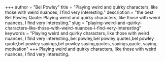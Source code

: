 +++
author = "Bel Powley"
title = "Playing weird and quirky characters, like those with weird nuances, I find very interesting."
description = "the best Bel Powley Quote: Playing weird and quirky characters, like those with weird nuances, I find very interesting."
slug = "playing-weird-and-quirky-characters-like-those-with-weird-nuances-i-find-very-interesting"
keywords = "Playing weird and quirky characters, like those with weird nuances, I find very interesting.,bel powley,bel powley quotes,bel powley quote,bel powley sayings,bel powley saying,quotes, sayings,quote, saying, motivation"
+++
Playing weird and quirky characters, like those with weird nuances, I find very interesting.
